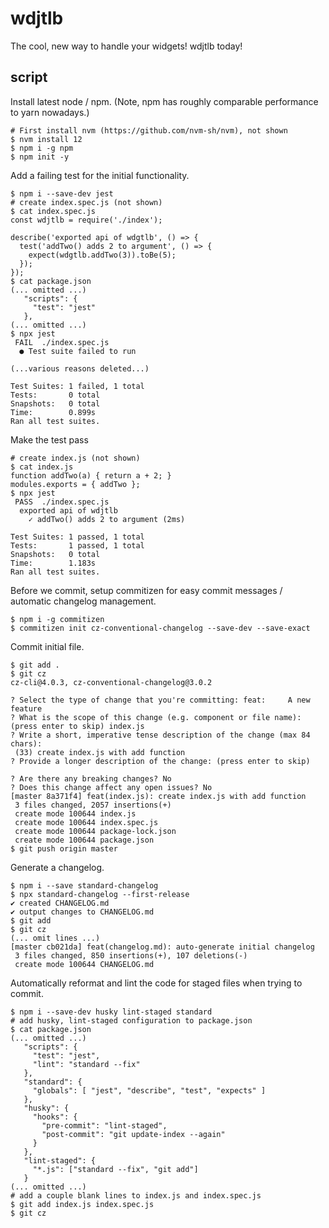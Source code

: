 # wdjtlb
The cool, new way to handle your widgets! wdjtlb today!

## script

Install latest node / npm. (Note, npm has roughly comparable performance to yarn nowadays.)
```
# First install nvm (https://github.com/nvm-sh/nvm), not shown
$ nvm install 12
$ npm i -g npm
$ npm init -y
```

Add a failing test for the initial functionality.
```
$ npm i --save-dev jest
# create index.spec.js (not shown)
$ cat index.spec.js
const wdjtlb = require('./index');

describe('exported api of wdgtlb', () => {
  test('addTwo() adds 2 to argument', () => {
    expect(wdgtlb.addTwo(3)).toBe(5);
  });
});
$ cat package.json
(... omitted ...)
   "scripts": {
     "test": "jest"
   },
(... omitted ...)
$ npx jest
 FAIL  ./index.spec.js
  ● Test suite failed to run

(...various reasons deleted...)

Test Suites: 1 failed, 1 total
Tests:       0 total
Snapshots:   0 total
Time:        0.899s
Ran all test suites.
```

Make the test pass
```
# create index.js (not shown)
$ cat index.js
function addTwo(a) { return a + 2; }
modules.exports = { addTwo };
$ npx jest
 PASS  ./index.spec.js
  exported api of wdjtlb
    ✓ addTwo() adds 2 to argument (2ms)

Test Suites: 1 passed, 1 total
Tests:       1 passed, 1 total
Snapshots:   0 total
Time:        1.183s
Ran all test suites.
```

Before we commit, setup commitizen for easy commit messages / automatic changelog management.
```
$ npm i -g commitizen
$ commitizen init cz-conventional-changelog --save-dev --save-exact
```

Commit initial file.
```
$ git add .
$ git cz
cz-cli@4.0.3, cz-conventional-changelog@3.0.2

? Select the type of change that you're committing: feat:     A new feature
? What is the scope of this change (e.g. component or file name): (press enter to skip) index.js
? Write a short, imperative tense description of the change (max 84 chars):
 (33) create index.js with add function
? Provide a longer description of the change: (press enter to skip)

? Are there any breaking changes? No
? Does this change affect any open issues? No
[master 8a371f4] feat(index.js): create index.js with add function
 3 files changed, 2057 insertions(+)
 create mode 100644 index.js
 create mode 100644 index.spec.js 
 create mode 100644 package-lock.json
 create mode 100644 package.json
$ git push origin master
```

Generate a changelog.
```
$ npm i --save standard-changelog
$ npx standard-changelog --first-release
✔ created CHANGELOG.md
✔ output changes to CHANGELOG.md
$ git add
$ git cz
(... omit lines ...)
[master cb021da] feat(changelog.md): auto-generate initial changelog
 3 files changed, 850 insertions(+), 107 deletions(-)
 create mode 100644 CHANGELOG.md
```

Automatically reformat and lint the code for staged files when trying to commit.
```
$ npm i --save-dev husky lint-staged standard
# add husky, lint-staged configuration to package.json
$ cat package.json
(... omitted ...)
   "scripts": {
     "test": "jest",
     "lint": "standard --fix"
   },
   "standard": {
     "globals": [ "jest", "describe", "test", "expects" ]
   },
   "husky": {
     "hooks": {
       "pre-commit": "lint-staged",
       "post-commit": "git update-index --again"
     }
   },
   "lint-staged": {
     "*.js": ["standard --fix", "git add"]
   }
(... omitted ...)
# add a couple blank lines to index.js and index.spec.js
$ git add index.js index.spec.js
$ git cz
```
